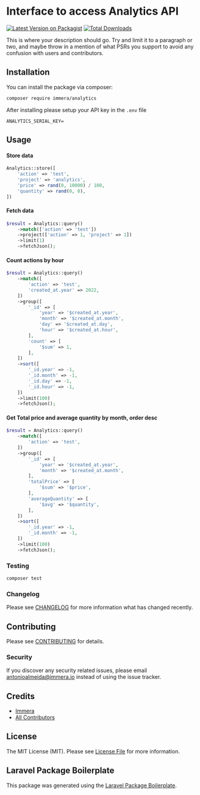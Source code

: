 # Interface to access Analytics API

[![Latest Version on Packagist](https://img.shields.io/packagist/v/immera/analytics.svg?style=flat-square)](https://packagist.org/packages/immera/analytics)
[![Total Downloads](https://img.shields.io/packagist/dt/immera/analytics.svg?style=flat-square)](https://packagist.org/packages/immera/analytics)

This is where your description should go. Try and limit it to a paragraph or two, and maybe throw in a mention of what PSRs you support to avoid any confusion with users and contributors.

## Installation

You can install the package via composer:

```bash
composer require immera/analytics
```

After installing please setup your API key in the `.env` file

```env
ANALYTICS_SERIAL_KEY=
```

## Usage

#### Store data
```php
Analytics::store([
    'action' => 'test',
    'project' => 'analytics',
    'price' => rand(0, 10000) / 100,
    'quantity' => rand(0, 8),
])
```

#### Fetch data
```php
$result = Analytics::query()
    ->match(['action' => 'test'])
    ->project(['action' => 1, 'project' => 1])
    ->limit(1)
    ->fetchJson();
```

#### Count actions by hour
```php
$result = Analytics::query()
    ->match([
        'action' => 'test',
        'created_at.year' => 2022,
    ])
    ->group([
        '_id' => [
            'year' => '$created_at.year',
            'month' => '$created_at.month',
            'day' => '$created_at.day',
            'hour' => '$created_at.hour',
        ],
        'count' => [
            '$sum' => 1,
        ],
    ])
    ->sort([
        '_id.year' => -1,
        '_id.month' => -1,
        '_id.day' => -1,
        '_id.hour' => -1,
    ])
    ->limit(100)
    ->fetchJson();
```

#### Get Total price and average quantity by month, order desc
```php
$result = Analytics::query()
    ->match([
        'action' => 'test',
    ])
    ->group([
        '_id' => [
            'year' => '$created_at.year',
            'month' => '$created_at.month',
        ],
        'totalPrice' => [
            '$sum' => '$price',
        ],
        'averageQuantity' => [
            '$avg' => '$quantity',
        ],
    ])
    ->sort([
        '_id.year' => -1,
        '_id.month' => -1,
    ])
    ->limit(100)
    ->fetchJson();
```

### Testing

```bash
composer test
```

### Changelog

Please see [CHANGELOG](CHANGELOG.md) for more information what has changed recently.

## Contributing

Please see [CONTRIBUTING](CONTRIBUTING.md) for details.

### Security

If you discover any security related issues, please email antonioalmeida@immera.io instead of using the issue tracker.

## Credits

-   [Immera](https://github.com/immera)
-   [All Contributors](../../contributors)

## License

The MIT License (MIT). Please see [License File](LICENSE.md) for more information.

## Laravel Package Boilerplate

This package was generated using the [Laravel Package Boilerplate](https://laravelpackageboilerplate.com).
